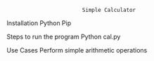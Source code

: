                             Simple Calculator
Installation
Python
Pip

Steps to run the program
Python cal.py

Use Cases
Perform simple arithmetic operations
